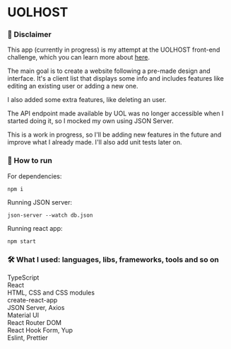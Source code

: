 # UOLHOST

### 📃 Disclaimer

This app (currently in progress) is my attempt at the UOLHOST front-end challenge, which you can learn more about [here](https://github.com/uolhost/test-frontEnd).

The main goal is to create a website following a pre-made design and interface.
It's a client list that displays some info and includes features like editing an existing user or adding a new one.

I also added some extra features, like deleting an user.

The API endpoint made available by UOL was no longer accessible when I started doing it, so I mocked my own using JSON Server.

This is a work in progress, so I'll be adding new features in the future and improve what I already made. I'll also add unit tests later on.

### 🚀 How to run 

For dependencies:
```
npm i
```
Running JSON server:
```
json-server --watch db.json
```
Running react app:
```
npm start
```
### 🛠 What I used: languages, libs, frameworks, tools and so on
TypeScript  
React  
HTML, CSS and CSS modules  
create-react-app  
JSON Server, Axios  
Material UI  
React Router DOM  
React Hook Form, Yup  
Eslint, Prettier

